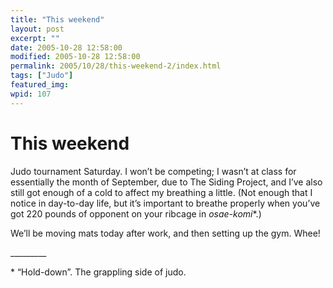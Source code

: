 ```yaml
---
title: "This weekend"
layout: post
excerpt: ""
date: 2005-10-28 12:58:00
modified: 2005-10-28 12:58:00
permalink: 2005/10/28/this-weekend-2/index.html
tags: ["Judo"]
featured_img: 
wpid: 107
---
```


# This weekend

Judo tournament Saturday. I won’t be competing; I wasn’t at class for essentially the month of September, due to The Siding Project, and I’ve also still got enough of a cold to affect my breathing a little. (Not enough that I notice in day-to-day life, but it’s important to breathe properly when you’ve got 220 pounds of opponent on your ribcage in *osae-komi*\*.)

We’ll be moving mats today after work, and then setting up the gym. Whee!

\_\_\_\_\_\_\_\_\_

\* “Hold-down”. The grappling side of judo.